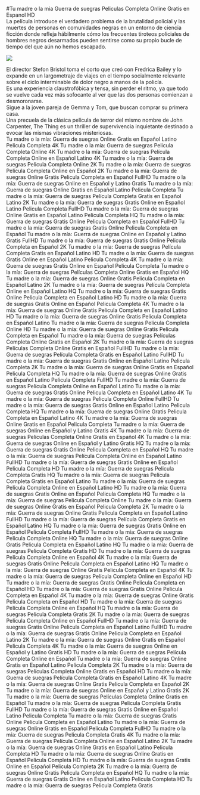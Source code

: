 #Tu madre o la mia Guerra de suegras Peliculas Completa Online Gratis en Espanol HD  
La película introduce el verdadero problema de la brutalidad policial y las muertes de personas en comunidades negras en un entorno de ciencia ficción donde refleja hábilmente cómo los frecuentes tiroteos policiales de hombres negros desarmados pueden sentirse como su propio bucle de tiempo del que aún no hemos escapado.  
  
[![](https://i.imgur.com/qSNzIqt.png)](https://movie.rssnews.media/gbbKSCqNU.php)  
  
El director Stefon Bristol toma el corto que creó con Fredrica Bailey y lo expande en un largometraje de viajes en el tiempo socialmente relevante sobre el ciclo interminable de dolor negro a manos de la policía.  
Es una experiencia claustrofóbica y tensa, sin perder el ritmo, ya que todo se vuelve cada vez más sofocante al ver que las dos personas comienzan a desmoronarse.  
Sigue a la joven pareja de Gemma y Tom, que buscan comprar su primera casa.  
Una precuela de la clásica película de terror del mismo nombre de John Carpenter, The Thing es un thriller de supervivencia inquietante destinado a evocar las mismas vibraciones misteriosas.  
Tu madre o la mía: Guerra de suegras Online Gratis en Español Latino Pelicula Completa 4K
Tu madre o la mía: Guerra de suegras Pelicula Completa Online 4K
Tu madre o la mía: Guerra de suegras Película Completa Online en Español Latino 4K
Tu madre o la mía: Guerra de suegras Pelicula Completa Online 2K
Tu madre o la mía: Guerra de suegras Película Completa Online en Español 2K
Tu madre o la mía: Guerra de suegras Online Gratis Pelicula Completa en Español FullHD
Tu madre o la mía: Guerra de suegras Online en Español y Latino Gratis
Tu madre o la mía: Guerra de suegras Online Gratis en Español Latino Pelicula Completa
Tu madre o la mía: Guerra de suegras Película Completa Gratis en Español Latino 2K
Tu madre o la mía: Guerra de suegras Gratis Online en Español Latino Pelicula Completa FullHD
Tu madre o la mía: Guerra de suegras Online Gratis en Español Latino Pelicula Completa HQ
Tu madre o la mía: Guerra de suegras Gratis Online Pelicula Completa en Español FullHD
Tu madre o la mía: Guerra de suegras Gratis Online Pelicula Completa en Español
Tu madre o la mía: Guerra de suegras Online en Español y Latino Gratis FullHD
Tu madre o la mía: Guerra de suegras Gratis Online Pelicula Completa en Español 2K
Tu madre o la mía: Guerra de suegras Película Completa Gratis en Español Latino HD
Tu madre o la mía: Guerra de suegras Gratis Online en Español Latino Pelicula Completa 4K
Tu madre o la mía: Guerra de suegras Gratis Online en Español Pelicula Completa
Tu madre o la mía: Guerra de suegras Películas Completa Online Gratis en Español HQ
Tu madre o la mía: Guerra de suegras Online Gratis Pelicula Completa en Español Latino 2K
Tu madre o la mía: Guerra de suegras Película Completa Online en Español Latino HQ
Tu madre o la mía: Guerra de suegras Gratis Online Pelicula Completa en Español Latino HD
Tu madre o la mía: Guerra de suegras Gratis Online en Español Pelicula Completa 4K
Tu madre o la mía: Guerra de suegras Online Gratis Pelicula Completa en Español Latino HD
Tu madre o la mía: Guerra de suegras Online Gratis Pelicula Completa en Español Latino
Tu madre o la mía: Guerra de suegras Pelicula Completa Online HD
Tu madre o la mía: Guerra de suegras Online Gratis Pelicula Completa en Español
Tu madre o la mía: Guerra de suegras Películas Completa Online Gratis en Español 2K
Tu madre o la mía: Guerra de suegras Películas Completa Online Gratis en Español FullHD
Tu madre o la mía: Guerra de suegras Película Completa Gratis en Español Latino FullHD
Tu madre o la mía: Guerra de suegras Gratis Online en Español Latino Pelicula Completa 2K
Tu madre o la mía: Guerra de suegras Online Gratis en Español Pelicula Completa HQ
Tu madre o la mía: Guerra de suegras Online Gratis en Español Latino Pelicula Completa FullHD
Tu madre o la mía: Guerra de suegras Película Completa Online en Español Latino
Tu madre o la mía: Guerra de suegras Gratis Online Pelicula Completa en Español Latino 4K
Tu madre o la mía: Guerra de suegras Pelicula Completa Online FullHD
Tu madre o la mía: Guerra de suegras Gratis Online en Español Latino Pelicula Completa HQ
Tu madre o la mía: Guerra de suegras Online Gratis Pelicula Completa en Español Latino 4K
Tu madre o la mía: Guerra de suegras Online Gratis en Español Pelicula Completa
Tu madre o la mía: Guerra de suegras Online en Español y Latino Gratis 4K
Tu madre o la mía: Guerra de suegras Películas Completa Online Gratis en Español 4K
Tu madre o la mía: Guerra de suegras Online en Español y Latino Gratis HQ
Tu madre o la mía: Guerra de suegras Gratis Online Pelicula Completa en Español HQ
Tu madre o la mía: Guerra de suegras Película Completa Online en Español Latino FullHD
Tu madre o la mía: Guerra de suegras Gratis Online en Español Pelicula Completa HD
Tu madre o la mía: Guerra de suegras Pelicula Completa Gratis HQ
Tu madre o la mía: Guerra de suegras Película Completa Gratis en Español Latino
Tu madre o la mía: Guerra de suegras Película Completa Online en Español Latino HD
Tu madre o la mía: Guerra de suegras Gratis Online en Español Pelicula Completa HQ
Tu madre o la mía: Guerra de suegras Pelicula Completa Online
Tu madre o la mía: Guerra de suegras Online Gratis en Español Pelicula Completa 2K
Tu madre o la mía: Guerra de suegras Online Gratis Pelicula Completa en Español Latino FullHD
Tu madre o la mía: Guerra de suegras Película Completa Gratis en Español Latino HQ
Tu madre o la mía: Guerra de suegras Gratis Online en Español Pelicula Completa FullHD
Tu madre o la mía: Guerra de suegras Pelicula Completa Online HQ
Tu madre o la mía: Guerra de suegras Online Gratis Pelicula Completa en Español Latino HQ
Tu madre o la mía: Guerra de suegras Pelicula Completa Gratis HD
Tu madre o la mía: Guerra de suegras Película Completa Online en Español 4K
Tu madre o la mía: Guerra de suegras Gratis Online Pelicula Completa en Español Latino HQ
Tu madre o la mía: Guerra de suegras Online Gratis Pelicula Completa en Español 4K
Tu madre o la mía: Guerra de suegras Película Completa Online en Español HD
Tu madre o la mía: Guerra de suegras Gratis Online Pelicula Completa en Español HD
Tu madre o la mía: Guerra de suegras Gratis Online Pelicula Completa en Español 4K
Tu madre o la mía: Guerra de suegras Online Gratis Pelicula Completa en Español HD
Tu madre o la mía: Guerra de suegras Película Completa Online en Español HQ
Tu madre o la mía: Guerra de suegras Pelicula Completa Gratis 2K
Tu madre o la mía: Guerra de suegras Película Completa Online en Español FullHD
Tu madre o la mía: Guerra de suegras Gratis Online Pelicula Completa en Español Latino FullHD
Tu madre o la mía: Guerra de suegras Gratis Online Pelicula Completa en Español Latino 2K
Tu madre o la mía: Guerra de suegras Online Gratis en Español Pelicula Completa 4K
Tu madre o la mía: Guerra de suegras Online en Español y Latino Gratis HD
Tu madre o la mía: Guerra de suegras Película Completa Online en Español
Tu madre o la mía: Guerra de suegras Online Gratis en Español Latino Pelicula Completa 2K
Tu madre o la mía: Guerra de suegras Películas Completa Online Gratis en Español HD
Tu madre o la mía: Guerra de suegras Película Completa Gratis en Español Latino 4K
Tu madre o la mía: Guerra de suegras Online Gratis Pelicula Completa en Español 2K
Tu madre o la mía: Guerra de suegras Online en Español y Latino Gratis 2K
Tu madre o la mía: Guerra de suegras Películas Completa Online Gratis en Español
Tu madre o la mía: Guerra de suegras Pelicula Completa Gratis FullHD
Tu madre o la mía: Guerra de suegras Gratis Online en Español Latino Pelicula Completa
Tu madre o la mía: Guerra de suegras Gratis Online Pelicula Completa en Español Latino
Tu madre o la mía: Guerra de suegras Online Gratis en Español Pelicula Completa FullHD
Tu madre o la mía: Guerra de suegras Pelicula Completa Gratis 4K
Tu madre o la mía: Guerra de suegras Película Completa Online en Español Latino 2K
Tu madre o la mía: Guerra de suegras Online Gratis en Español Latino Pelicula Completa HD
Tu madre o la mía: Guerra de suegras Online Gratis en Español Pelicula Completa HD
Tu madre o la mía: Guerra de suegras Gratis Online en Español Pelicula Completa 2K
Tu madre o la mía: Guerra de suegras Online Gratis Pelicula Completa en Español HQ
Tu madre o la mía: Guerra de suegras Gratis Online en Español Latino Pelicula Completa HD
Tu madre o la mía: Guerra de suegras Pelicula Completa Gratis